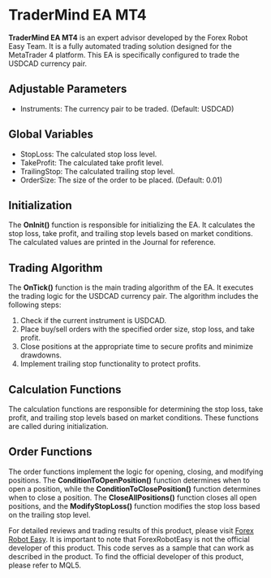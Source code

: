 # TraderMind EA MT4

**TraderMind EA MT4** is an expert advisor developed by the Forex Robot Easy Team. It is a fully automated trading solution designed for the MetaTrader 4 platform. This EA is specifically configured to trade the USDCAD currency pair.

## Adjustable Parameters

- Instruments: The currency pair to be traded. (Default: USDCAD)

## Global Variables

- StopLoss: The calculated stop loss level.
- TakeProfit: The calculated take profit level.
- TrailingStop: The calculated trailing stop level.
- OrderSize: The size of the order to be placed. (Default: 0.01)

## Initialization

The **OnInit()** function is responsible for initializing the EA. It calculates the stop loss, take profit, and trailing stop levels based on market conditions. The calculated values are printed in the Journal for reference.

## Trading Algorithm

The **OnTick()** function is the main trading algorithm of the EA. It executes the trading logic for the USDCAD currency pair. The algorithm includes the following steps:

1. Check if the current instrument is USDCAD.
2. Place buy/sell orders with the specified order size, stop loss, and take profit.
3. Close positions at the appropriate time to secure profits and minimize drawdowns.
4. Implement trailing stop functionality to protect profits.

## Calculation Functions

The calculation functions are responsible for determining the stop loss, take profit, and trailing stop levels based on market conditions. These functions are called during initialization.

## Order Functions

The order functions implement the logic for opening, closing, and modifying positions. The **ConditionToOpenPosition()** function determines when to open a position, while the **ConditionToClosePosition()** function determines when to close a position. The **CloseAllPositions()** function closes all open positions, and the **ModifyStopLoss()** function modifies the stop loss based on the trailing stop level.

For detailed reviews and trading results of this product, please visit [Forex Robot Easy](https://forexroboteasy.com/forex-robot-review/tradermind-ea-mt4-review-automated-usdcad-trading-solution/). It is important to note that ForexRobotEasy is not the official developer of this product. This code serves as a sample that can work as described in the product. To find the official developer of this product, please refer to MQL5.
